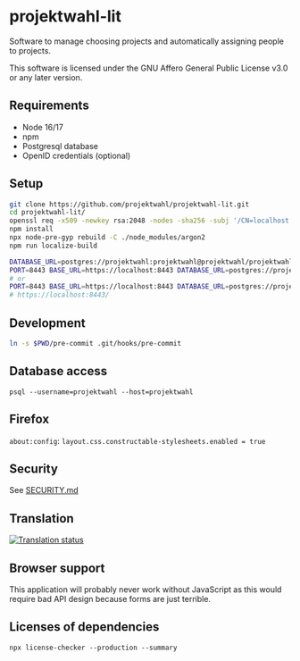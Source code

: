 <!--
/*
projektwahl-lit is a software to manage choosing projects and automatically assigning people to projects.
Copyright (C) 2021 Moritz Hedtke

This program is free software: you can redistribute it and/or modify
it under the terms of the GNU Affero General Public License as published
by the Free Software Foundation, either version 3 of the License, or
(at your option) any later version.

This program is distributed in the hope that it will be useful,
but WITHOUT ANY WARRANTY; without even the implied warranty of
MERCHANTABILITY or FITNESS FOR A PARTICULAR PURPOSE. See the
GNU Affero General Public License for more details.

You should have received a copy of the GNU Affero General Public License
along with this program. If not, see https://www.gnu.org/licenses/.
*/
/*!
https://github.com/projektwahl/projektwahl-lit
SPDX-License-Identifier: AGPL-3.0-or-later
SPDX-FileCopyrightText: 2021 Moritz Hedtke <Moritz.Hedtke@t-online.de>
*/
-->

# projektwahl-lit

Software to manage choosing projects and automatically assigning people to projects.

This software is licensed under the GNU Affero General Public License v3.0 or any later version.

## Requirements

- Node 16/17
- npm
- Postgresql database
- OpenID credentials (optional)

## Setup

```bash
git clone https://github.com/projektwahl/projektwahl-lit.git
cd projektwahl-lit/
openssl req -x509 -newkey rsa:2048 -nodes -sha256 -subj '/CN=localhost' -keyout key.pem -out cert.pem
npm install
npx node-pre-gyp rebuild -C ./node_modules/argon2
npm run localize-build

DATABASE_URL=postgres://projektwahl:projektwahl@projektwahl/projektwahl npm run setup
PORT=8443 BASE_URL=https://localhost:8443 DATABASE_URL=postgres://projektwahl:projektwahl@projektwahl/projektwahl OPENID_URL=openid_url CLIENT_ID=client_id CLIENT_SECRET=secret CREDENTIALS_DIRECTORY=$PWD npm run server
# or
PORT=8443 BASE_URL=https://localhost:8443 DATABASE_URL=postgres://projektwahl:projektwahl@projektwahl/projektwahl CREDENTIALS_DIRECTORY=$PWD npm run server
# https://localhost:8443/
```

## Development

```bash
ln -s $PWD/pre-commit .git/hooks/pre-commit
```

## Database access

```
psql --username=projektwahl --host=projektwahl
```

## Firefox

`about:config`: `layout.css.constructable-stylesheets.enabled = true`

## Security

See [SECURITY.md](SECURITY.md)

## Translation

<a href="https://weblate.selfmade4u.de/engage/projektwahl/">
<img src="https://weblate.selfmade4u.de/widgets/projektwahl/-/open-graph.png" alt="Translation status" />
</a>

## Browser support

This application will probably never work without JavaScript as this would require bad API design because forms are just terrible.

## Licenses of dependencies

```
npx license-checker --production --summary
```
